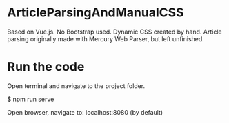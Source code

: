 # ArticleParsingAndManualCSS
Based on Vue.js. No Bootstrap used. Dynamic CSS created by hand. Article parsing originally made with Mercury Web Parser, but left unfinished.

# Run the code
Open terminal and navigate to the project folder.

$ npm run serve

Open browser, navigate to: localhost:8080 (by default)
